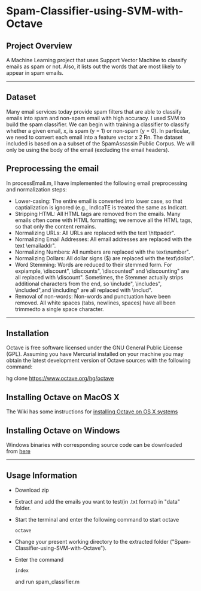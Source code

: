 # Spam-Classifier-using-SVM-with-Octave

## Project Overview
A Machine Learning project that uses Support Vector Machine to classify emails as spam or not. Also, it lists out the words that are most likely to appear in spam emails.

---

## Dataset
Many email services today provide spam filters that are able to classify emails into spam and non-spam email with high accuracy. I used SVM to build the spam classifier. We can begin with training a classifier to classify whether a given email, x, is spam (y = 1) or non-spam (y = 0). In particular, we need to convert each email into a feature vector x 2 Rn. The dataset included is based on a a subset of the SpamAssassin Public Corpus. We will only be using the body of the email (excluding the email headers).

## Preprocessing the email
In processEmail.m, I have implemented the following email preprocessing and normalization steps:
- Lower-casing: The entire email is converted into lower case, so that captialization is ignored (e.g., IndIcaTE is treated the same as Indicatt.
- Stripping HTML: All HTML tags are removed from the emails. Many emails often come with HTML formatting; we remove all the HTML tags, so that only the content remains.
- Normalizing URLs: All URLs are replaced with the text \httpaddr".
- Normalizing Email Addresses: All email addresses are replaced with the text \emailaddr".
- Normalizing Numbers: All numbers are replaced with the text\number".
- Normalizing Dollars: All dollar signs ($) are replaced with the text\dollar".
- Word Stemming: Words are reduced to their stemmed form. For expiample, \discount", \discounts", \discounted" and \discounting" are all replaced with \discount". Sometimes, the Stemmer actually strips additional characters from the end, so \include", \includes", \included",and \including" are all replaced with \includ".
- Removal of non-words: Non-words and punctuation have been removed. All white spaces (tabs, newlines, spaces) have all been trimmedto a single space character.

---

## Installation
Octave is free software licensed under the GNU General Public License (GPL). Assuming you have Mercurial installed on your machine you may obtain the latest development version of Octave sources with the following command:

hg clone https://www.octave.org/hg/octave

## Installing Octave on MacOS X

The Wiki has some instructions for [installing Octave on OS X systems](http://wiki.octave.org/Octave_for_MacOS_X)

## Installing Octave on Windows

Windows binaries with corresponding source code can be downloaded from [here](https://ftp.gnu.org/gnu/octave/windows/)

---

## Usage Information

* Download zip
* Extract and add the emails you want to test(in .txt format) in "data" folder.
* Start the terminal and enter the following command to start octave

  `octave`

* Change your present working directory to the extracted folder ("Spam-Classifier-using-SVM-with-Octave").
* Enter the command

  `index`

  and run spam_classifier.m
